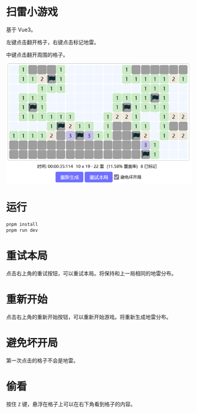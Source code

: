# 扫雷小游戏

基于 Vue3。

左键点击翻开格子，右键点击标记地雷。

中键点击翻开周围的格子。

![DEMO](https://github.com/Hanxven/MinesweeperSimple/raw/HEAD/examples/demo.png 'DEMO')

# 运行

```bash
pnpm install
pnpm run dev
```

# 重试本局

点击右上角的重试按钮，可以重试本局。将保持和上一局相同的地雷分布。

# 重新开始

点击右上角的重新开始按钮，可以重新开始游戏。将重新生成地雷分布。

# 避免坏开局

第一次点击的格子不会是地雷。

# 偷看

按住 `Z` 键，悬浮在格子上可以在右下角看到格子的内容。